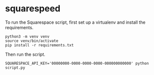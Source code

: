 # squarespeed

To run the Squarespace script, first set up a virtualenv and install the requirements.

```
python3 -m venv venv
source venv/bin/activate
pip install -r requirements.txt
```

Then run the script.

```
SQUARESPACE_API_KEY='00000000-0000-0000-0000-000000000000' python script.py
```
